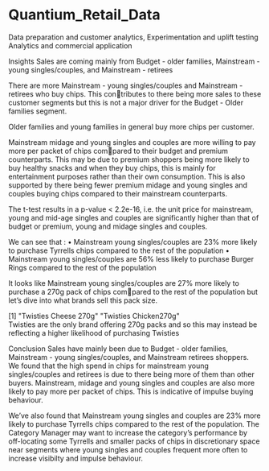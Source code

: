 # Quantium_Retail_Data
Data preparation and customer analytics, Experimentation and uplift testing Analytics and commercial application 

Insights
Sales are coming mainly from Budget - older families, Mainstream - young singles/couples, and Mainstream - retirees

There are more Mainstream - young singles/couples and Mainstream - retirees who buy chips. This contributes to there being more sales to these customer segments but this is not a major driver for the Budget - Older families segment.

Older families and young families in general buy more chips per customer.

Mainstream midage and young singles and couples are more willing to pay more per packet of chips compared to their budget and premium counterparts. This may be due to premium shoppers being more likely to buy healthy snacks and when they buy chips, this is mainly for entertainment purposes rather than their own consumption. This is also supported by there being fewer premium midage and young singles and couples buying chips compared to their mainstream counterparts.


The t-test results in a p-value < 2.2e-16, i.e. the unit price for mainstream, young and mid-age singles and couples are significantly higher than that of budget or premium, young and midage singles and couples.

We can see that :
• Mainstream young singles/couples are 23% more likely to purchase Tyrrells chips compared to the rest of the population
• Mainstream young singles/couples are 56% less likely to purchase Burger Rings compared to the rest of the population

It looks like Mainstream young singles/couples are 27% more likely to purchase a 270g pack of chips compared to the rest of the population but let’s dive into what brands sell this pack size.

[1] "Twisties Cheese     270g" "Twisties Chicken270g"  
Twisties are the only brand offering 270g packs and so this may instead be reflecting a higher likelihood of purchasing Twisties

Conclusion
Sales have mainly been due to Budget - older families, Mainstream - young singles/couples, and Mainstream retirees shoppers. We found that the high spend in chips for mainstream young singles/couples and retirees is due to there being more of them than other buyers. Mainstream, midage and young singles and couples are also more likely to pay more per packet of chips. This is indicative of impulse buying behaviour.

We’ve also found that Mainstream young singles and couples are 23% more likely to purchase Tyrrells chips compared to the rest of the population. The Category Manager may want to increase the category’s performance by off-locating some Tyrrells and smaller packs of chips in discretionary space near segments where young singles and couples frequent more often to increase visibilty and impulse behaviour. 


